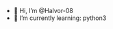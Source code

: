 - 👋 Hi, I’m @Halvor-08
- 🌱 I’m currently learning: python3


<!---
Halvor-08/Halvor-08 is a ✨ special ✨ repository because its `README.md` (this file) appears on your GitHub profile.
You can click the Preview link to take a look at your changes.
--->
